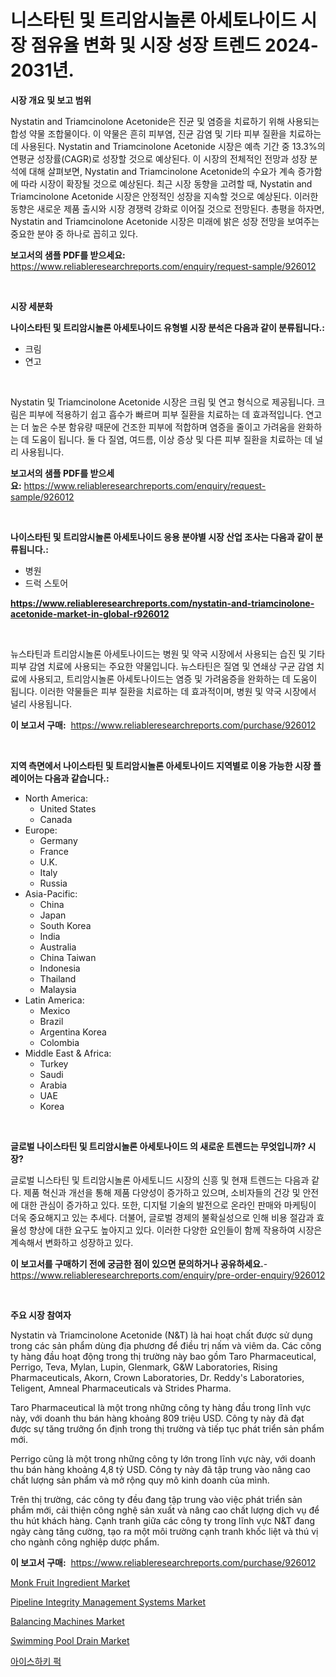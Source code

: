 <p><h1>니스타틴 및 트리암시놀론 아세토나이드 시장 점유율 변화 및 시장 성장 트렌드 2024-2031년.</h1></p><p><strong>시장 개요 및 보고 범위</strong></p>
<p><p>Nystatin and Triamcinolone Acetonide은 진균 및 염증을 치료하기 위해 사용되는 합성 약물 조합물이다. 이 약물은 흔히 피부염, 진균 감염 및 기타 피부 질환을 치료하는 데 사용된다. Nystatin and Triamcinolone Acetonide 시장은 예측 기간 중 13.3%의 연평균 성장률(CAGR)로 성장할 것으로 예상된다. 이 시장의 전체적인 전망과 성장 분석에 대해 살펴보면, Nystatin and Triamcinolone Acetonide의 수요가 계속 증가함에 따라 시장이 확장될 것으로 예상된다. 최근 시장 동향을 고려할 때, Nystatin and Triamcinolone Acetonide 시장은 안정적인 성장을 지속할 것으로 예상된다. 이러한 동향은 새로운 제품 출시와 시장 경쟁력 강화로 이어질 것으로 전망된다. 총평을 하자면, Nystatin and Triamcinolone Acetonide 시장은 미래에 밝은 성장 전망을 보여주는 중요한 분야 중 하나로 꼽히고 있다.</p></p>
<p><strong>보고서의 샘플 PDF를 받으세요:</strong> <a href="https://www.reliableresearchreports.com/enquiry/request-sample/926012">https://www.reliableresearchreports.com/enquiry/request-sample/926012</a></p>
<p>&nbsp;</p>
<p><strong>시장 세분화</strong></p>
<p><strong>나이스타틴 및 트리암시놀론 아세토나이드 유형별 시장 분석은 다음과 같이 분류됩니다.:</strong></p>
<p><ul><li>크림</li><li>연고</li></ul></p>
<p>&nbsp;</p>
<p><p>Nystatin 및 Triamcinolone Acetonide 시장은 크림 및 연고 형식으로 제공됩니다. 크림은 피부에 적용하기 쉽고 흡수가 빠르며 피부 질환을 치료하는 데 효과적입니다. 연고는 더 높은 수분 함유량 때문에 건조한 피부에 적합하며 염증을 줄이고 가려움을 완화하는 데 도움이 됩니다. 둘 다 질염, 여드름, 이상 증상 및 다른 피부 질환을 치료하는 데 널리 사용됩니다.</p></p>
<p><strong>보고서의 샘플 PDF를 받으세요:</strong>&nbsp;<a href="https://www.reliableresearchreports.com/enquiry/request-sample/926012">https://www.reliableresearchreports.com/enquiry/request-sample/926012</a></p>
<p>&nbsp;</p>
<p><strong> 나이스타틴 및 트리암시놀론 아세토나이드 응용 분야별 시장 산업 조사는 다음과 같이 분류됩니다.:</strong></p>
<p><ul><li>병원</li><li>드럭 스토어</li></ul></p>
<p><strong><a href="https://www.reliableresearchreports.com/nystatin-and-triamcinolone-acetonide-market-in-global-r926012">https://www.reliableresearchreports.com/nystatin-and-triamcinolone-acetonide-market-in-global-r926012</a></strong></p>
<p>&nbsp;</p>
<p><p>뉴스타틴과 트리암시놀론 아세토나이드는 병원 및 약국 시장에서 사용되는 습진 및 기타 피부 감염 치료에 사용되는 주요한 약물입니다. 뉴스타틴은 질염 및 연쇄상 구균 감염 치료에 사용되고, 트리암시놀론 아세토나이드는 염증 및 가려움증을 완화하는 데 도움이 됩니다. 이러한 약물들은 피부 질환을 치료하는 데 효과적이며, 병원 및 약국 시장에서 널리 사용됩니다.</p></p>
<p><strong>이 보고서 구매:</strong>&nbsp; <a href="https://www.reliableresearchreports.com/purchase/926012">https://www.reliableresearchreports.com/purchase/926012</a></p>
<p>&nbsp;</p>
<p><strong>지역 측면에서 나이스타틴 및 트리암시놀론 아세토나이드 지역별로 이용 가능한 시장 플레이어는 다음과 같습니다.:</strong></p>
<p><ul>
    <li>
        North America:
        <ul>
            <li>United States</li>
            <li>Canada</li>
        </ul>
    </li>
    <li>
        Europe:
        <ul>
            <li>Germany</li>
            <li>France</li>
            <li>U.K.</li>
            <li>Italy</li>
            <li>Russia</li>
        </ul>
    </li>
    <li>
        Asia-Pacific:
        <ul>
            <li>China</li>
            <li>Japan</li>
            <li>South Korea</li>
            <li>India</li>
            <li>Australia</li>
            <li>China Taiwan</li>
            <li>Indonesia</li>
            <li>Thailand</li>
            <li>Malaysia</li>
        </ul>
    </li>
    <li>
        Latin America:
        <ul>
            <li>Mexico</li>
            <li>Brazil</li>
            <li>Argentina Korea</li>
            <li>Colombia</li>
        </ul>
    </li>
    <li>
        Middle East & Africa:
        <ul>
            <li>Turkey</li>
            <li>Saudi</li>
            <li>Arabia</li>
            <li>UAE</li>
            <li>Korea</li>
        </ul>
    </li>
    </ul></p>
<p>&nbsp;</p>
<p><strong>글로벌 나이스타틴 및 트리암시놀론 아세토나이드 의 새로운 트렌드는 무엇입니까? 시장?</strong></p>
<p><p>글로벌 니스타틴 및 트리암시놀론 아세토니드 시장의 신흥 및 현재 트렌드는 다음과 같다. 제품 혁신과 개선을 통해 제품 다양성이 증가하고 있으며, 소비자들의 건강 및 안전에 대한 관심이 증가하고 있다. 또한, 디지털 기술의 발전으로 온라인 판매와 마케팅이 더욱 중요해지고 있는 추세다. 더불어, 글로벌 경제의 불확실성으로 인해 비용 절감과 효율성 향상에 대한 요구도 높아지고 있다. 이러한 다양한 요인들이 함께 작용하여 시장은 계속해서 변화하고 성장하고 있다.</p></p>
<p><strong>이 보고서를 구매하기 전에 궁금한 점이 있으면 문의하거나 공유하세요.</strong>- <a href="https://www.reliableresearchreports.com/enquiry/pre-order-enquiry/926012">https://www.reliableresearchreports.com/enquiry/pre-order-enquiry/926012</a></p>
<p>&nbsp;</p>
<p><strong>주요 시장 참여자</strong></p>
<p><p>Nystatin và Triamcinolone Acetonide (N&T) là hai hoạt chất được sử dụng trong các sản phẩm dùng địa phương để điều trị nấm và viêm da. Các công ty hàng đầu hoạt động trong thị trường này bao gồm Taro Pharmaceutical, Perrigo, Teva, Mylan, Lupin, Glenmark, G&W Laboratories, Rising Pharmaceuticals, Akorn, Crown Laboratories, Dr. Reddy's Laboratories, Teligent, Amneal Pharmaceuticals và Strides Pharma.</p><p>Taro Pharmaceutical là một trong những công ty hàng đầu trong lĩnh vực này, với doanh thu bán hàng khoảng 809 triệu USD. Công ty này đã đạt được sự tăng trưởng ổn định trong thị trường và tiếp tục phát triển sản phẩm mới.</p><p>Perrigo cũng là một trong những công ty lớn trong lĩnh vực này, với doanh thu bán hàng khoảng 4,8 tỷ USD. Công ty này đã tập trung vào nâng cao chất lượng sản phẩm và mở rộng quy mô kinh doanh của mình.</p><p>Trên thị trường, các công ty đều đang tập trung vào việc phát triển sản phẩm mới, cải thiện công nghệ sản xuất và nâng cao chất lượng dịch vụ để thu hút khách hàng. Cạnh tranh giữa các công ty trong lĩnh vực N&T đang ngày càng tăng cường, tạo ra một môi trường cạnh tranh khốc liệt và thú vị cho ngành công nghiệp dược phẩm.</p></p>
<p><strong>이 보고서 구매:</strong>&nbsp;&nbsp;<a href="https://www.reliableresearchreports.com/purchase/926012">https://www.reliableresearchreports.com/purchase/926012</a></p>
<p><p><a href="https://issuu.com/reportprime-2/docs/monk-fruit-ingredient-market-size-2030.pptx">Monk Fruit Ingredient Market</a></p><p><a href="https://github.com/rahu1506/Market-Research-Report-List-3/blob/main/pipeline-integrity-management-systems-market.md">Pipeline Integrity Management Systems Market</a></p><p><a href="https://view.publitas.com/reportprime-1/decoding-balancing-machines-market-metrics-market-share-trends-and-growth-patterns/">Balancing Machines Market</a></p><p><a href="https://issuu.com/reportprime-2/docs/swimming-pool-drain-market-size-2030.pptx">Swimming Pool Drain Market</a></p><p><a href="https://github.com/mpodehpw07370073/Market-Research-Report-List-1/blob/main/436292323055.md">아이스하키 퍽</a></p></p>